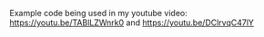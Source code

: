 Example code being used in my youtube video: https://youtu.be/TABlLZWnrk0 and https://youtu.be/DClrvqC47lY
